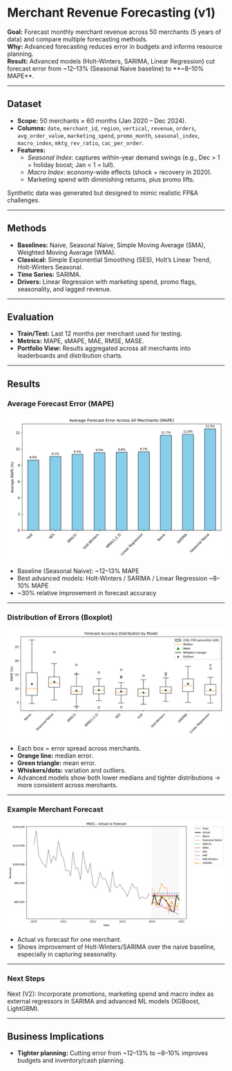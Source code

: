 # Merchant Revenue Forecasting (v1)

**Goal:** Forecast monthly merchant revenue across 50 merchants (5 years of data) and compare multiple forecasting methods.  
**Why:** Advanced forecasting reduces error in budgets and informs resource planning.  
**Result:** Advanced models (Holt-Winters, SARIMA, Linear Regression) cut forecast error from ~12–13% (Seasonal Naive baseline) to **~8–10% MAPE**.

---

## Dataset
- **Scope:** 50 merchants × 60 months (Jan 2020 – Dec 2024).
- **Columns:** `date`, `merchant_id`, `region`, `vertical`, `revenue`, `orders`, `avg_order_value`, `marketing_spend`, `promo_month`, `seasonal_index`, `macro_index`, `mktg_rev_ratio`, `cac_per_order`.
- **Features:**
  - *Seasonal Index*: captures within-year demand swings (e.g., Dec > 1 = holiday boost; Jan < 1 = lull).
  - *Macro Index*: economy-wide effects (shock + recovery in 2020).
  - Marketing spend with diminishing returns, plus promo lifts.

Synthetic data was generated but designed to mimic realistic FP&A challenges.

---

## Methods
- **Baselines:** Naive, Seasonal Naive, Simple Moving Average (SMA), Weighted Moving Average (WMA).
- **Classical:** Simple Exponential Smoothing (SES), Holt’s Linear Trend, Holt-Winters Seasonal.
- **Time Series:** SARIMA.
- **Drivers:** Linear Regression with marketing spend, promo flags, seasonality, and lagged revenue.

---

## Evaluation
- **Train/Test:** Last 12 months per merchant used for testing.
- **Metrics:** MAPE, sMAPE, MAE, RMSE, MASE.
- **Portfolio View:** Results aggregated across all merchants into leaderboards and distribution charts.

---

## Results

### Average Forecast Error (MAPE)
![leaderboard](figures/leaderboard_MAPE.png)

- Baseline (Seasonal Naive): ~12–13% MAPE  
- Best advanced models: Holt-Winters / SARIMA / Linear Regression ~8–10% MAPE  
- ~30% relative improvement in forecast accuracy  

---

### Distribution of Errors (Boxplot)
![boxplot](figures/boxplot_MAPE.png)

- Each box = error spread across merchants.  
- **Orange line:** median error.  
- **Green triangle:** mean error.  
- **Whiskers/dots:** variation and outliers.  
- Advanced models show both lower medians and tighter distributions → more consistent across merchants.

---

### Example Merchant Forecast
![example](figures/M001_actual_vs_forecast.png)

- Actual vs forecast for one merchant.  
- Shows improvement of Holt-Winters/SARIMA over the naive baseline, especially in capturing seasonality.

---

### Next Steps
Next (V2): Incorporate promotions, marketing spend and macro index as external regressors in SARIMA and advanced ML models (XGBoost, LightGBM).

---

## Business Implications
- **Tighter planning:** Cutting error from ~12–13% to ~8–10% improves budgets and inventory/cash planning.  
